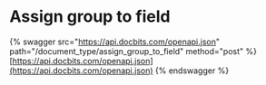 # Assign group to field

{% swagger src="https://api.docbits.com/openapi.json" path="/document_type/assign_group_to_field" method="post" %}
[https://api.docbits.com/openapi.json](https://api.docbits.com/openapi.json)
{% endswagger %}
